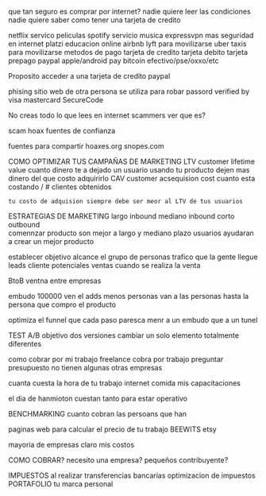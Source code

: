 
que tan seguro es comprar por internet?
nadie quiere leer las condiciones
nadie quiere saber como tener una tarjeta de credito

netflix servico peliculas
spotify servicio musica
expressvpn mas seguridad en internet 
platzi educacion online 
airbnb 
lyft para movilizarse
uber taxis para movilizarse
metodos de pago
	tarjeta de credito
	tarjeta debito
	tarjeta prepago
	paypal
	apple/android pay
	bitcoin
	efectivo/pse/oxxo/etc

Proposito acceder a una tarjeta de credito
paypal

phising 
	sitio web de otra persona 
	se utiliza para robar passord
verified by visa
mastercard SecureCode

No creas todo lo que lees en internet
scammers ver que es?

scam hoax
fuentes de confianza

fuentes para compartir
hoaxes.org
snopes.com

COMO OPTIMIZAR TUS CAMPAÑAS DE MARKETING
	LTV
		customer lifetime value
			cuanto dinero te a dejado un usuario usando tu producto 
			dejen mas dinero del que costo adquirirlo
	CAV
		customer acsequision cost
			cuanto esta costando / # clientes obtenidos

	tu costo de adquision siempre debe ser meor al LTV de tus usuarios

ESTRATEGIAS DE MARKETING
	largo
		inbound
	mediano 
		inbound
	corto
		outbound			
comennzar producto son mejor a largo y mediano plazo
usuarios ayudaran a crear un mejor producto

establecer objetivo
	alcance
		el grupo de personas
	trafico
		que la gente llegue
	leads
		cliente potenciales
	ventas
		cuando se realiza la venta

BtoB 
	ventna entre empresas

embudo
	100000 ven el adds
	menos personas van a las personas
	hasta la persona que compro el producto

optimiza el funnel 
	que cada paso paresca menr a un embudo que a un tunel

TEST A/B
	objetivo
	dos versiones
		cambiar un solo elemento
		totalmente diferentes

como cobrar por mi trabajo 
	freelance cobra por trabajo
	preguntar presupuesto 
	no tienen algunas otras empresas

cuanta cuesta la hora de tu trabajo
	internet 
	comida
	mis capacitaciones

el dia de hanmioton cuestan tanto para estar operativo 
	
BENCHMARKING 
	cuanto cobran las persoans que han 

paginas web para calcular el precio de tu trabajo
	BEEWITS
	etsy

mayoria de empresas 
	claro mis costos

COMO COBRAR?
	necesito una empresa?
	pequeños contribuyente?

IMPUESTOS 
	al realizar transferencias bancarias 
	optimizacion de impuestos 
PORTAFOLIO
	tu marca personal

